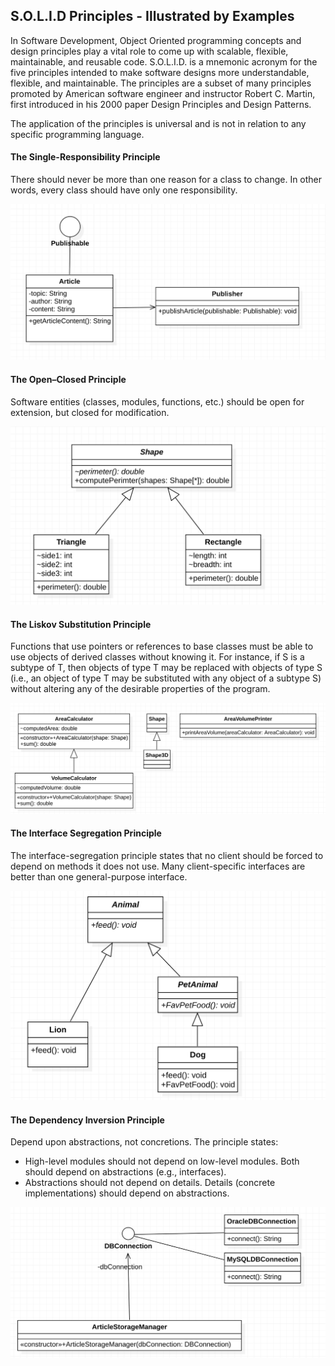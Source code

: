 ## S.O.L.I.D Principles - Illustrated by Examples

In Software Development, Object Oriented programming concepts and design principles play a vital role to come up with scalable, flexible, maintainable, and reusable code. S.O.L.I.D. is a mnemonic acronym for the five principles intended to make software designs more understandable, flexible, and maintainable. The principles are a subset of many principles promoted by American software engineer and instructor Robert C. Martin, first introduced in his 2000 paper Design Principles and Design Patterns.

The application of the principles is universal and is not in relation to any specific programming language.


#### The Single-Responsibility Principle
There should never be more than one reason for a class to change. In other words, every class should have only one responsibility.

![The Single-Responsibility Principle](./images/SingleResponsibility-Model.png)

#### The Open–Closed Principle
Software entities (classes, modules, functions, etc.) should be open for extension, but closed for modification.

![The Open–Closed Principle](./images/Open-Closed-Model.png)

#### The Liskov Substitution Principle
Functions that use pointers or references to base classes must be able to use objects of derived classes without knowing it. For instance, if S is a subtype of T, then objects of type T may be replaced with objects of type S (i.e., an object of type T may be substituted with any object of a subtype S) without altering any of the desirable properties of the program.

![The Liskov Substitution Principle](./images/LiskovSubstitution-Model.png)

#### The Interface Segregation Principle
The interface-segregation principle states that no client should be forced to depend on methods it does not use. Many client-specific interfaces are better than one general-purpose interface.

![The Interface Segregation Principle](./images/InterfaceSegregation-Model.png)

#### The Dependency Inversion Principle
Depend upon abstractions, not concretions. The principle states:
- High-level modules should not depend on low-level modules. Both should depend on abstractions (e.g., interfaces).
- Abstractions should not depend on details. Details (concrete implementations) should depend on abstractions.

![The Dependency Inversion Principle](./images/DependencyInversion-Model.png)
